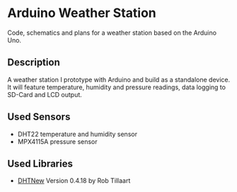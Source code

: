 # Arduino Weather Station
Code, schematics and plans for a weather station based on the Arduino Uno.

## Description
A weather station I prototype with Arduino and build as a standalone device.
It will feature temperature, humidity and pressure readings, data logging to SD-Card and LCD output.

## Used Sensors
- DHT22 temperature and humidity sensor
- MPX4115A pressure sensor

## Used Libraries
- [DHTNew](https://github.com/RobTillaart/DHTNew/releases/tag/0.4.18) Version 0.4.18 by Rob Tillaart